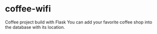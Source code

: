# coffee-wifi
Coffee project build with Flask
You can add your favorite coffee shop into the database with its location.
